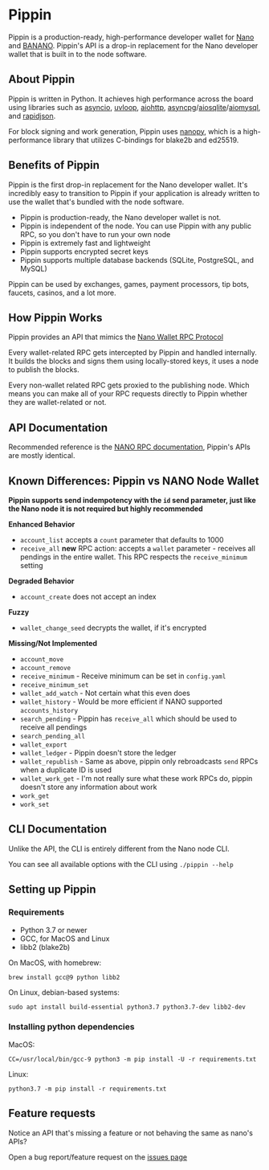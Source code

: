 # Pippin

Pippin is a production-ready, high-performance developer wallet for [Nano](https://nano.org) and [BANANO](https://banano.cc). Pippin's API is a drop-in replacement for the Nano developer wallet that is built in to the node software.

## About Pippin

Pippin is written in Python. It achieves high performance across the board using libraries such as [asyncio](https://docs.python.org/3/library/asyncio.html), [uvloop](https://github.com/MagicStack/uvloop), [aiohttp](https://aiohttp.readthedocs.io/en/stable/), [asyncpg](https://github.com/MagicStack/asyncpg)/[aiosqlite](https://github.com/jreese/aiosqlite)/[aiomysql](https://github.com/aio-libs/aiomysql), and [rapidjson](https://rapidjson.org/).

For block signing and work generation, Pippin uses [nanopy](https://github.com/npy0/nanopy), which is a high-performance library that utilizes C-bindings for blake2b and ed25519.

## Benefits of Pippin

Pippin is the first drop-in replacement for the Nano developer wallet. It's incredibly easy to transition to Pippin if your application is already written to use the wallet that's bundled with the node software.

- Pippin is production-ready, the Nano developer wallet is not.
- Pippin is independent of the node. You can use Pippin with any public RPC, so you don't have to run your own node
- Pippin is extremely fast and lightweight
- Pippin supports encrypted secret keys
- Pippin supports multiple database backends (SQLite, PostgreSQL, and MySQL)

Pippin can be used by exchanges, games, payment processors, tip bots, faucets, casinos, and a lot more.

## How Pippin Works

Pippin provides an API that mimics the [Nano Wallet RPC Protocol](https://docs.nano.org/commands/rpc-protocol/#wallet-rpcs)

Every wallet-related RPC gets intercepted by Pippin and handled internally. It builds the blocks and signs them using locally-stored keys, it uses a node to publish the blocks.

Every non-wallet related RPC gets proxied to the publishing node. Which means you can make all of your RPC requests directly to Pippin whether they are wallet-related or not.

## API Documentation

Recommended reference is the [NANO RPC documentation](https://docs.nano.org/commands/rpc-protocol/#wallet-rpcs), Pippin's APIs are mostly identical.

## Known Differences: Pippin vs NANO Node Wallet

**Pippin supports send indempotency with the `id` send parameter, just like the Nano node it is not required but highly recommended**

**Enhanced Behavior**

- `account_list` accepts a `count` parameter that defaults to 1000
- `receive_all` **new** RPC action: accepts a `wallet` parameter - receives all pendings in the entire wallet. This RPC respects the `receive_minimum` setting

**Degraded Behavior**

- `account_create` does not accept an index

**Fuzzy**

- `wallet_change_seed` decrypts the wallet, if it's encrypted

**Missing/Not Implemented**

- `account_move`
- `account_remove`
- `receive_minimum` - Receive minimum can be set in `config.yaml`
- `receive_minimum_set`
- `wallet_add_watch` - Not certain what this even does
- `wallet_history` - Would be more efficient if NANO supported `accounts_history`
- `search_pending` - Pippin has `receive_all` which should be used to receive all pendings
- `search_pending_all`
- `wallet_export`
- `wallet_ledger` - Pippin doesn't store the ledger
- `wallet_republish` - Same as above, pippin only rebroadcasts `send` RPCs when a duplicate ID is used
- `wallet_work_get` - I'm not really sure what these work RPCs do, pippin doesn't store any information about work
- `work_get`
- `work_set`

## CLI Documentation

Unlike the API, the CLI is entirely different from the Nano node CLI.

You can see all available options with the CLI using `./pippin --help`

## Setting up Pippin

### Requirements

- Python 3.7 or newer
- GCC, for MacOS and Linux
- libb2 (blake2b)

On MacOS, with homebrew:

```
brew install gcc@9 python libb2
```

On Linux, debian-based systems:

```
sudo apt install build-essential python3.7 python3.7-dev libb2-dev
```

### Installing python dependencies

MacOS:

```
CC=/usr/local/bin/gcc-9 python3 -m pip install -U -r requirements.txt
```

Linux:

```
python3.7 -m pip install -r requirements.txt
```

## Feature requests

Notice an API that's missing a feature or not behaving the same as nano's APIs?

Open a bug report/feature request on the [issues page](https://github.com/bbedward/pippin_nano_wallet/issues)